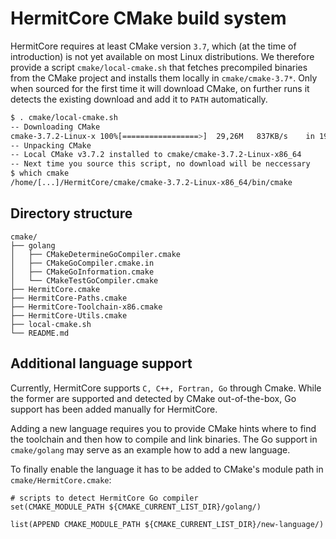 HermitCore CMake build system
=============================

HermitCore requires at least CMake version `3.7`, which (at the time of
introduction) is not yet available on most Linux distributions. We therefore
provide a script `cmake/local-cmake.sh` that fetches precompiled binaries from
the CMake project and installs them locally in `cmake/cmake-3.7*`. Only when
sourced for the first time it will download CMake, on further runs it detects
the existing download and add it to `PATH` automatically.

```bash
$ . cmake/local-cmake.sh
-- Downloading CMake
cmake-3.7.2-Linux-x 100%[=================>]  29,26M   837KB/s    in 19s
-- Unpacking CMake
-- Local CMake v3.7.2 installed to cmake/cmake-3.7.2-Linux-x86_64
-- Next time you source this script, no download will be neccessary
$ which cmake
/home/[...]/HermitCore/cmake/cmake-3.7.2-Linux-x86_64/bin/cmake
```

## Directory structure

```
cmake/
├── golang
│   ├── CMakeDetermineGoCompiler.cmake
│   ├── CMakeGoCompiler.cmake.in
│   ├── CMakeGoInformation.cmake
│   └── CMakeTestGoCompiler.cmake
├── HermitCore.cmake
├── HermitCore-Paths.cmake
├── HermitCore-Toolchain-x86.cmake
├── HermitCore-Utils.cmake
├── local-cmake.sh
└── README.md
```

## Additional language support

Currently, HermitCore supports `C, C++, Fortran, Go` through Cmake. While the
former are supported and detected by CMake out-of-the-box, Go support has been
added manually for HermitCore.

Adding a new language requires you to provide CMake hints where to find the
toolchain and then how to compile and link binaries. The Go support in
`cmake/golang` may serve as an example how to add a new language.

To finally enable the language it has to be added to CMake's module path in
`cmake/HermitCore.cmake`:

```
# scripts to detect HermitCore Go compiler
set(CMAKE_MODULE_PATH ${CMAKE_CURRENT_LIST_DIR}/golang/)

list(APPEND CMAKE_MODULE_PATH ${CMAKE_CURRENT_LIST_DIR}/new-language/)
```
